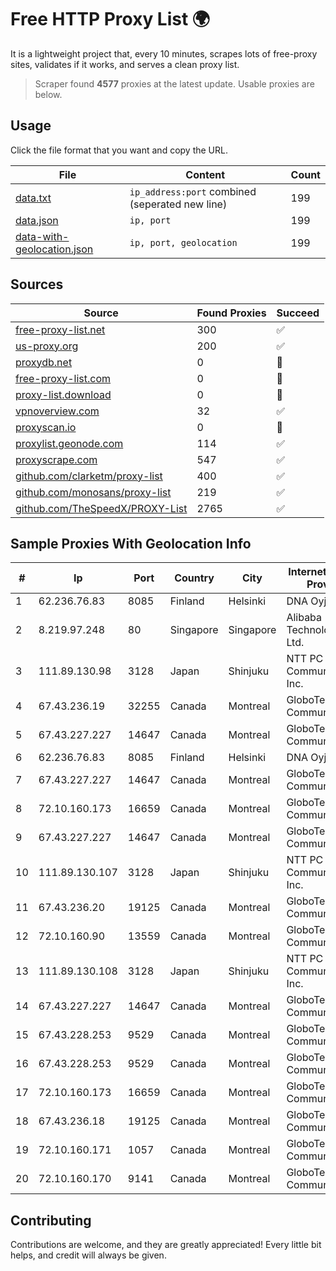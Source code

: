 
# Free HTTP Proxy List 🌍

It is a lightweight project that, every 10 minutes, scrapes lots of free-proxy sites, validates if it works, and serves a clean proxy list.


> Scraper found **4577** proxies at the latest update. Usable proxies are below.

## Usage

Click the file format that you want and copy the URL.


|File|Content|Count|
|----|-------|-----|
|[data.txt](https://raw.githubusercontent.com/themiralay/Proxy-List-World/master/data.txt)|`ip_address:port` combined (seperated new line)|199|
|[data.json](https://raw.githubusercontent.com/themiralay/Proxy-List-World/master/data.json)|`ip, port`|199|
|[data-with-geolocation.json](https://raw.githubusercontent.com/themiralay/Proxy-List-World/master/data-with-geolocation.json)|`ip, port, geolocation`|199|

## Sources

|Source|Found Proxies|Succeed|
|------|-------------|-------|
|[free-proxy-list.net](https://free-proxy-list.net)|300|✅|
|[us-proxy.org](https://www.us-proxy.org)|200|✅|
|[proxydb.net](http://proxydb.net)|0|🚫|
|[free-proxy-list.com](https://free-proxy-list.com/?page=&port=&type%5B%5D=http&type%5B%5D=https&up_time=0&search=Search)|0|🚫|
|[proxy-list.download](https://www.proxy-list.download/HTTP)|0|🚫|
|[vpnoverview.com](https://vpnoverview.com/privacy/anonymous-browsing/free-proxy-servers)|32|✅|
|[proxyscan.io](https://www.proxyscan.io)|0|🚫|
|[proxylist.geonode.com](https://proxylist.geonode.com/api/proxy-list?limit=300&page=1&sort_by=lastChecked&sort_type=desc&protocols=http,https)|114|✅|
|[proxyscrape.com](https://api.proxyscrape.com/v2/?request=displayproxies&protocol=http&timeout=10000&country=all&ssl=all&anonymity=all)|547|✅|
|[github.com/clarketm/proxy-list](https://raw.githubusercontent.com/clarketm/proxy-list/master/proxy-list-raw.txt)|400|✅|
|[github.com/monosans/proxy-list](https://raw.githubusercontent.com/monosans/proxy-list/main/proxies/http.txt)|219|✅|
|[github.com/TheSpeedX/PROXY-List](https://raw.githubusercontent.com/TheSpeedX/PROXY-List/master/http.txt)|2765|✅|


## Sample Proxies With Geolocation Info

|#|Ip|Port|Country|City|Internet Service Provider|
|-|--|----|-------|----|-------------------------|
|1|62.236.76.83|8085|Finland|Helsinki|DNA Oyj|
|2|8.219.97.248|80|Singapore|Singapore|Alibaba (US) Technology Co., Ltd.|
|3|111.89.130.98|3128|Japan|Shinjuku|NTT PC Communications, Inc.|
|4|67.43.236.19|32255|Canada|Montreal|GloboTech Communications|
|5|67.43.227.227|14647|Canada|Montreal|GloboTech Communications|
|6|62.236.76.83|8085|Finland|Helsinki|DNA Oyj|
|7|67.43.227.227|14647|Canada|Montreal|GloboTech Communications|
|8|72.10.160.173|16659|Canada|Montreal|GloboTech Communications|
|9|67.43.227.227|14647|Canada|Montreal|GloboTech Communications|
|10|111.89.130.107|3128|Japan|Shinjuku|NTT PC Communications, Inc.|
|11|67.43.236.20|19125|Canada|Montreal|GloboTech Communications|
|12|72.10.160.90|13559|Canada|Montreal|GloboTech Communications|
|13|111.89.130.108|3128|Japan|Shinjuku|NTT PC Communications, Inc.|
|14|67.43.227.227|14647|Canada|Montreal|GloboTech Communications|
|15|67.43.228.253|9529|Canada|Montreal|GloboTech Communications|
|16|67.43.228.253|9529|Canada|Montreal|GloboTech Communications|
|17|72.10.160.173|16659|Canada|Montreal|GloboTech Communications|
|18|67.43.236.18|19125|Canada|Montreal|GloboTech Communications|
|19|72.10.160.171|1057|Canada|Montreal|GloboTech Communications|
|20|72.10.160.170|9141|Canada|Montreal|GloboTech Communications|



## Contributing

Contributions are welcome, and they are greatly appreciated! Every
little bit helps, and credit will always be given.

